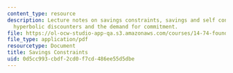 ```yaml
---
content_type: resource
description: Lecture notes on savings constraints, savings and self control, and sophisticated
  hyperbolic discounters and the demand for commitment.
file: https://ol-ocw-studio-app-qa.s3.amazonaws.com/courses/14-74-foundations-of-development-policy-spring-2009/0d5cc993cbdf2cd0f7cd486ee55d5dbe_MIT14_74s09_lec20.pdf
file_type: application/pdf
resourcetype: Document
title: Savings Constraints
uid: 0d5cc993-cbdf-2cd0-f7cd-486ee55d5dbe
---
```

